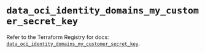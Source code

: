 # `data_oci_identity_domains_my_customer_secret_key`

Refer to the Terraform Registry for docs: [`data_oci_identity_domains_my_customer_secret_key`](https://registry.terraform.io/providers/hashicorp/oci/7.19.0/docs/data-sources/identity_domains_my_customer_secret_key).

